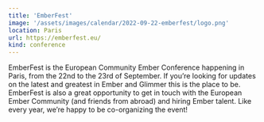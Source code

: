 ```yaml
---
title: 'EmberFest'
image: '/assets/images/calendar/2022-09-22-emberfest/logo.png'
location: Paris
url: https://emberfest.eu/
kind: conference
---
```


EmberFest is the European Community Ember Conference happening in Paris, from
the 22nd to the 23rd of September. If you’re looking for updates on the latest
and greatest in Ember and Glimmer this is the place to be. EmberFest is also a
great opportunity to get in touch with the European Ember Community (and friends
from abroad) and hiring Ember talent. Like every year, we’re happy to be
co-organizing the event!
